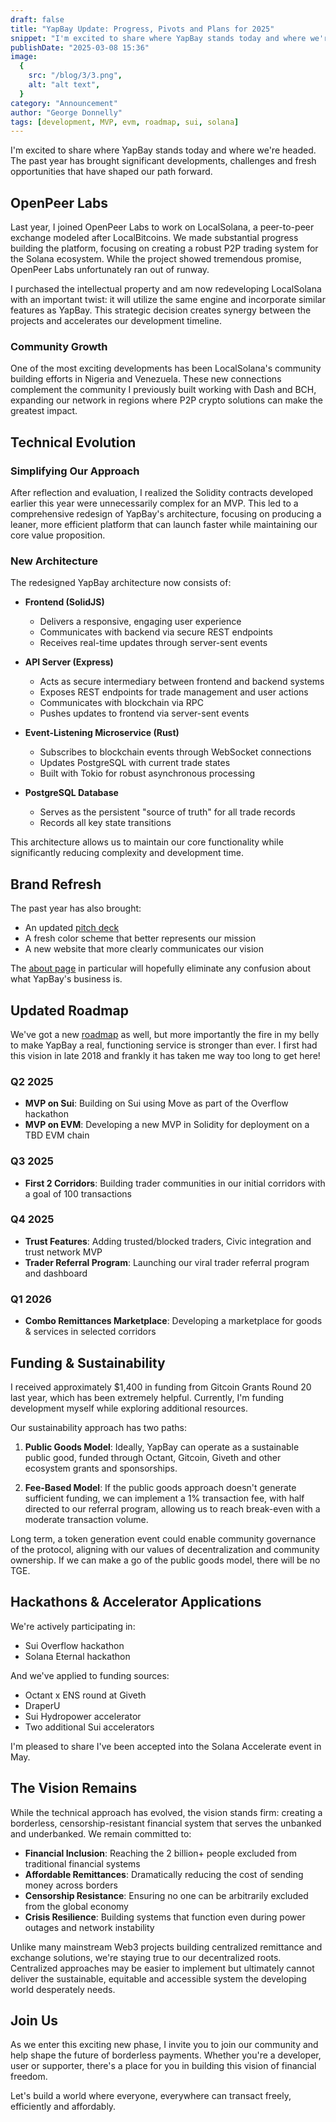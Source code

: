 ```yaml
---
draft: false
title: "YapBay Update: Progress, Pivots and Plans for 2025"
snippet: "I'm excited to share where YapBay stands today and where we're headed. The past year has brought significant developments, challenges and fresh opportunities that have shaped our path forward."
publishDate: "2025-03-08 15:36"
image:
  {
    src: "/blog/3/3.png",
    alt: "alt text",
  }
category: "Announcement"
author: "George Donnelly"
tags: [development, MVP, evm, roadmap, sui, solana]
---
```


I'm excited to share where YapBay stands today and where we're headed. The past year has brought significant developments, challenges and fresh opportunities that have shaped our path forward.

## OpenPeer Labs
Last year, I joined OpenPeer Labs to work on LocalSolana, a peer-to-peer exchange modeled after LocalBitcoins. We made substantial progress building the platform, focusing on creating a robust P2P trading system for the Solana ecosystem. While the project showed tremendous promise, OpenPeer Labs unfortunately ran out of runway.

I purchased the intellectual property and am now redeveloping LocalSolana with an important twist: it will utilize the same engine and incorporate similar features as YapBay. This strategic decision creates synergy between the projects and accelerates our development timeline.

### Community Growth
One of the most exciting developments has been LocalSolana's community building efforts in Nigeria and Venezuela. These new connections complement the community I previously built working with Dash and BCH, expanding our network in regions where P2P crypto solutions can make the greatest impact.

## Technical Evolution

### Simplifying Our Approach
After reflection and evaluation, I realized the Solidity contracts developed earlier this year were unnecessarily complex for an MVP. This led to a comprehensive redesign of YapBay's architecture, focusing on producing a leaner, more efficient platform that can launch faster while maintaining our core value proposition.

### New Architecture
The redesigned YapBay architecture now consists of:

- **Frontend (SolidJS)**
  - Delivers a responsive, engaging user experience
  - Communicates with backend via secure REST endpoints
  - Receives real-time updates through server-sent events

- **API Server (Express)**
  - Acts as secure intermediary between frontend and backend systems
  - Exposes REST endpoints for trade management and user actions
  - Communicates with blockchain via RPC
  - Pushes updates to frontend via server-sent events

- **Event-Listening Microservice (Rust)**
  - Subscribes to blockchain events through WebSocket connections
  - Updates PostgreSQL with current trade states
  - Built with Tokio for robust asynchronous processing

- **PostgreSQL Database**
  - Serves as the persistent "source of truth" for all trade records
  - Records all key state transitions

This architecture allows us to maintain our core functionality while significantly reducing complexity and development time.

## Brand Refresh
The past year has also brought:

- An updated [pitch deck](https://static.panmoni.com/yb/yapbay-deck.pdf)
- A fresh color scheme that better represents our mission
- A new website that more clearly communicates our vision

The [about page](https://yapbay.com/about/) in particular will hopefully eliminate any confusion about what YapBay's business is.

## Updated Roadmap
We've got a new [roadmap](https://yapbay.com/roadmap/) as well, but more importantly the fire in my belly to make YapBay a real, functioning service is stronger than ever. I first had this vision in late 2018 and frankly it has taken me way too long to get here!

### Q2 2025
- **MVP on Sui**: Building on Sui using Move as part of the Overflow hackathon
- **MVP on EVM**: Developing a new MVP in Solidity for deployment on a TBD EVM chain

### Q3 2025
- **First 2 Corridors**: Building trader communities in our initial corridors with a goal of 100 transactions

### Q4 2025
- **Trust Features**: Adding trusted/blocked traders, Civic integration and trust network MVP
- **Trader Referral Program**: Launching our viral trader referral program and dashboard

### Q1 2026
- **Combo Remittances Marketplace**: Developing a marketplace for goods & services in selected corridors

## Funding & Sustainability
I received approximately $1,400 in funding from Gitcoin Grants Round 20 last year, which has been extremely helpful. Currently, I'm funding development myself while exploring additional resources.

Our sustainability approach has two paths:

1. **Public Goods Model**: Ideally, YapBay can operate as a sustainable public good, funded through Octant, Gitcoin, Giveth and other ecosystem grants and sponsorships.

2. **Fee-Based Model**: If the public goods approach doesn't generate sufficient funding, we can implement a 1% transaction fee, with half directed to our referral program, allowing us to reach break-even with a moderate transaction volume.

Long term, a token generation event could enable community governance of the protocol, aligning with our values of decentralization and community ownership. If we can make a go of the public goods model, there will be no TGE.

## Hackathons & Accelerator Applications

We're actively participating in:

- Sui Overflow hackathon
- Solana Eternal hackathon

And we've applied to funding sources:

- Octant x ENS round at Giveth
- DraperU
- Sui Hydropower accelerator  
- Two additional Sui accelerators

I'm pleased to share I've been accepted into the Solana Accelerate event in May.

## The Vision Remains

While the technical approach has evolved, the vision stands firm: creating a borderless, censorship-resistant financial system that serves the unbanked and underbanked. We remain committed to:

- **Financial Inclusion**: Reaching the 2 billion+ people excluded from traditional financial systems
- **Affordable Remittances**: Dramatically reducing the cost of sending money across borders
- **Censorship Resistance**: Ensuring no one can be arbitrarily excluded from the global economy
- **Crisis Resilience**: Building systems that function even during power outages and network instability

Unlike many mainstream Web3 projects building centralized remittance and exchange solutions, we're staying true to our decentralized roots. Centralized approaches may be easier to implement but ultimately cannot deliver the sustainable, equitable and accessible system the developing world desperately needs.

## Join Us

As we enter this exciting new phase, I invite you to join our community and help shape the future of borderless payments. Whether you're a developer, user or supporter, there's a place for you in building this vision of financial freedom.

Let's build a world where everyone, everywhere can transact freely, efficiently and affordably.